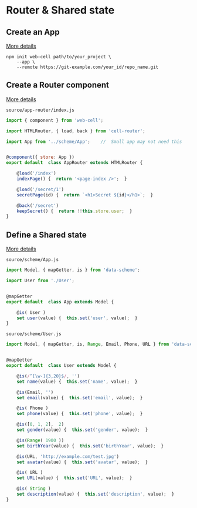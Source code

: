 # Router & Shared state


## Create an App

[More details](https://web-cell.tk/DevCLI/)

```Shell
npm init web-cell path/to/your_project \
    --app \
    --remote https://git-example.com/your_id/repo_name.git
```


## Create a Router component

[More details](https://web-cell.tk/cell-router/)

`source/app-router/index.js`

```JavaScript
import { component } from 'web-cell';

import HTMLRouter, { load, back } from 'cell-router';

import App from '../scheme/App';    //  Small app may not need this


@component({ store: App })
export default  class AppRouter extends HTMLRouter {

    @load('/index')
    indexPage() {  return '<page-index />';  }

    @load('/secret/1')
    secretPage(id) {  return `<h1>Secret ${id}</h1>`;  }

    @back('/secret')
    keepSecret() {  return !!this.store.user;  }
}
```


## Define a Shared state

[More details](https://tech-query.me/DataScheme/)

`source/scheme/App.js`

```JavaScript
import Model, { mapGetter, is } from 'data-scheme';

import User from './User';


@mapGetter
export default  class App extends Model {

    @is( User )
    set user(value) {  this.set('user', value);  }
}
```

`source/scheme/User.js`

```JavaScript
import Model, { mapGetter, is, Range, Email, Phone, URL } from 'data-scheme';


@mapGetter
export default  class User extends Model {

    @is(/^[\w-]{3,20}$/, '')
    set name(value) {  this.set('name', value);  }

    @is(Email, '')
    set email(value) {  this.set('email', value);  }

    @is( Phone )
    set phone(value) {  this.set('phone', value);  }

    @is([0, 1, 2],  2)
    set gender(value) {  this.set('gender', value);  }

    @is(Range( 1900 ))
    set birthYear(value) {  this.set('birthYear', value);  }

    @is(URL, 'http://example.com/test.jpg')
    set avatar(value) {  this.set('avatar', value);  }

    @is( URL )
    set URL(value) {  this.set('URL', value);  }

    @is( String )
    set description(value) {  this.set('description', value);  }
}
```
